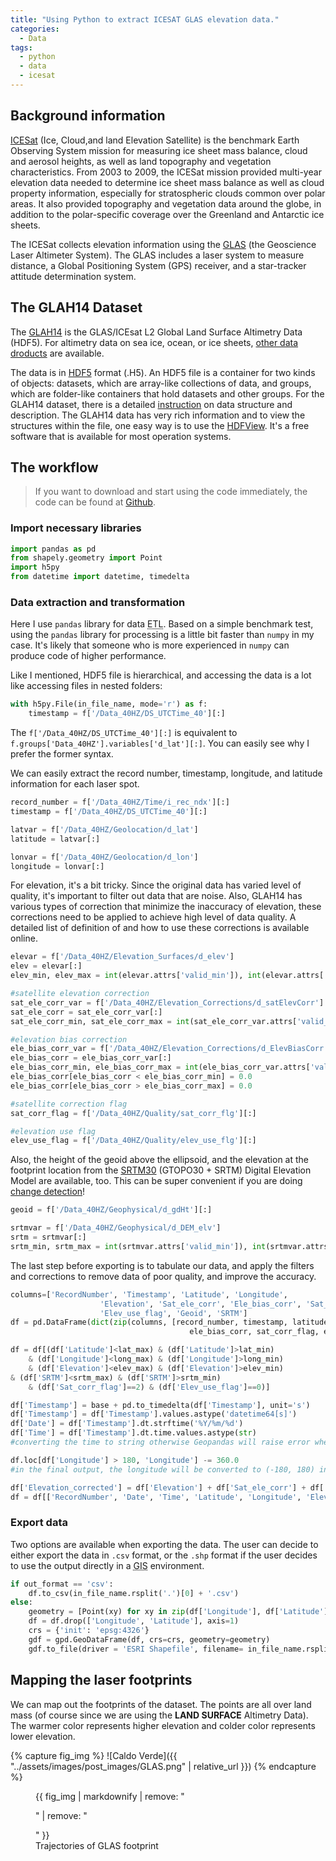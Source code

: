 ```yaml
---
title: "Using Python to extract ICESAT GLAS elevation data."
categories:
  - Data
tags:
  - python
  - data
  - icesat
---
```


## Background information

[ICESat](https://icesat.gsfc.nasa.gov/icesat/) (Ice, Cloud,and land Elevation Satellite) is the benchmark Earth Observing System mission for measuring ice sheet mass balance, cloud and aerosol heights, as well as land topography and vegetation characteristics. From 2003 to 2009, the ICESat mission provided multi-year elevation data needed to determine ice sheet mass balance as well as cloud property information, especially for stratospheric clouds common over polar areas. It also provided topography and vegetation data around the globe, in addition to the polar-specific coverage over the Greenland and Antarctic ice sheets.

The ICESat collects elevation information using the [GLAS](https://icesat.gsfc.nasa.gov/icesat/glas.php) (the Geoscience Laser Altimeter System). The GLAS includes a laser system to measure distance, a Global Positioning System (GPS) receiver, and a star-tracker attitude determination system. 

## The GLAH14 Dataset

The [GLAH14](https://nsidc.org/data/glah14) is the GLAS/ICEsat L2 Global Land Surface Altimetry Data (HDF5). For altimetry data on sea ice, ocean, or ice sheets, [other data droducts](https://nsidc.org/data/glah14) are available. 

The data is in [HDF5](http://docs.h5py.org/en/latest/quick.html) format (.H5). An HDF5 file is a container for two kinds of objects: datasets, which are array-like collections of data, and groups, which are folder-like containers that hold datasets and other groups. For the GLAH14 dataset, there is a detailed [instruction](https://nsidc.org/data/docs/daac/glas_altimetry/data-dictionary-glah14.html) on data structure and description. The GLAH14 data has very rich information and to view the structures within the file, one easy way is to use the [HDFView](https://support.hdfgroup.org/products/java/hdfview/). It's a free software that is available for most operation systems.

## The workflow

>If you want to download and start using the code immediately, the code can be found at [Github](https://github.com/luxiaoyu1987/research/blob/master/extract_elevation_from_glah14.py).

### Import necessary libraries

```python
import pandas as pd
from shapely.geometry import Point
import h5py
from datetime import datetime, timedelta
```

### Data extraction and transformation

Here I use `pandas` library for data <abbr title="Extraction, Transform, and Loading">ETL</abbr>. Based on a simple benchmark test, using the `pandas` library for processing is a little bit faster than `numpy` in my case. It's likely that someone who is more experienced in `numpy` can produce code of higher performance. 

Like I mentioned, HDF5 file is hierarchical, and accessing the data is a lot like accessing files in nested folders:

```python
with h5py.File(in_file_name, mode='r') as f:
    timestamp = f['/Data_40HZ/DS_UTCTime_40'][:]
```

The `f['/Data_40HZ/DS_UTCTime_40'][:]` is equivalent to `f.groups['Data_40HZ'].variables['d_lat'][:]`. You can easily see why I prefer the former syntax. 

We can easily extract the record number, timestamp, longitude, and latitude information for each laser spot. 

```python
record_number = f['/Data_40HZ/Time/i_rec_ndx'][:]
timestamp = f['/Data_40HZ/DS_UTCTime_40'][:]

latvar = f['/Data_40HZ/Geolocation/d_lat']
latitude = latvar[:]

lonvar = f['/Data_40HZ/Geolocation/d_lon']
longitude = lonvar[:]
```

For elevation, it's a bit tricky. Since the original data has varied level of quality, it's important to filter out data that are noise. Also, GLAH14 has various types of correction that minimize the inaccuracy of elevation, these corrections need to be applied to achieve high level of data quality. A detailed list of definition of and how to use these corrections is available online.

```python
elevar = f['/Data_40HZ/Elevation_Surfaces/d_elev']
elev = elevar[:]
elev_min, elev_max = int(elevar.attrs['valid_min']), int(elevar.attrs['valid_max'])

#satellite elevation correction
sat_ele_corr_var = f['/Data_40HZ/Elevation_Corrections/d_satElevCorr']
sat_ele_corr = sat_ele_corr_var[:]
sat_ele_corr_min, sat_ele_corr_max = int(sat_ele_corr_var.attrs['valid_min']), int(sat_ele_corr_var.attrs['valid_max'])

#elevation bias correction
ele_bias_corr_var = f['/Data_40HZ/Elevation_Corrections/d_ElevBiasCorr']
ele_bias_corr = ele_bias_corr_var[:]
ele_bias_corr_min, ele_bias_corr_max = int(ele_bias_corr_var.attrs['valid_min']), int(ele_bias_corr_var.attrs['valid_max'])
ele_bias_corr[ele_bias_corr < ele_bias_corr_min] = 0.0
ele_bias_corr[ele_bias_corr > ele_bias_corr_max] = 0.0

#satellite correction flag
sat_corr_flag = f['/Data_40HZ/Quality/sat_corr_flg'][:]

#elevation use flag
elev_use_flag = f['/Data_40HZ/Quality/elev_use_flg'][:]
```

Also, the height of the geoid above the ellipsoid, and the elevation at the footprint location from the [SRTM30](https://www2.jpl.nasa.gov/srtm/) (GTOPO30 + SRTM) Digital Elevation Model are available, too. This can be super convenient if you are doing [change detection](https://en.wikipedia.org/wiki/Change_detection_(GIS))!

```python
geoid = f['/Data_40HZ/Geophysical/d_gdHt'][:]

srtmvar = f['/Data_40HZ/Geophysical/d_DEM_elv']
srtm = srtmvar[:]
srtm_min, srtm_max = int(srtmvar.attrs['valid_min']), int(srtmvar.attrs['valid_max'])
```

The last step before exporting is to tabulate our data, and apply the filters and corrections to remove data of poor quality, and improve the accuracy.

```python
columns=['RecordNumber', 'Timestamp', 'Latitude', 'Longitude', 
                    'Elevation', 'Sat_ele_corr', 'Ele_bias_corr', 'Sat_corr_flag',
                    'Elev_use_flag', 'Geoid', 'SRTM']
df = pd.DataFrame(dict(zip(columns, [record_number, timestamp, latitude, longitude, elev, sat_ele_corr, 
                                        ele_bias_corr, sat_corr_flag, elev_use_flag, geoid, srtm])))

df = df[(df['Latitude']<lat_max) & (df['Latitude']>lat_min)
    & (df['Longitude']<long_max) & (df['Longitude']>long_min) 
    & (df['Elevation']<elev_max) & (df['Elevation']>elev_min)
& (df['SRTM']<srtm_max) & (df['SRTM']>srtm_min)
    & (df['Sat_corr_flag']==2) & (df['Elev_use_flag']==0)]

df['Timestamp'] = base + pd.to_timedelta(df['Timestamp'], unit='s')
df['Timestamp'] = df['Timestamp'].values.astype('datetime64[s]')
df['Date'] = df['Timestamp'].dt.strftime('%Y/%m/%d')
df['Time'] = df['Timestamp'].dt.time.values.astype(str)
#converting the time to string otherwise Geopandas will raise error when exporting as .shp

df.loc[df['Longitude'] > 180, 'Longitude'] -= 360.0
#in the final output, the longitude will be converted to (-180, 180) instead of (0, 360).

df['Elevation_corrected'] = df['Elevation'] + df['Sat_ele_corr'] + df['Ele_bias_corr'] - df['Geoid'] - 0.7
df = df[['RecordNumber', 'Date', 'Time', 'Latitude', 'Longitude', 'Elevation_corrected', 'SRTM']]
```

### Export data

Two options are available when exporting the data. The user can decide to either export the data in `.csv` format, or the `.shp` format if the user decides to use the output directly in a <abbr title="Geographical Information System">GIS</abbr> environment. 

```python
if out_format == 'csv':
    df.to_csv(in_file_name.rsplit('.')[0] + '.csv')
else:
    geometry = [Point(xy) for xy in zip(df['Longitude'], df['Latitude'])]
    df = df.drop(['Longitude', 'Latitude'], axis=1)
    crs = {'init': 'epsg:4326'}
    gdf = gpd.GeoDataFrame(df, crs=crs, geometry=geometry)
    gdf.to_file(driver = 'ESRI Shapefile', filename= in_file_name.rsplit('.')[0] + '.shp')
```

## Mapping the laser footprints

We can map out the footprints of the dataset. The points are all over land mass (of course since we are using the **LAND SURFACE** Altimetry Data). The warmer color represents higher elevation and colder color represents lower elevation.

{% capture fig_img %}
![Caldo Verde]({{ "../assets/images/post_images/GLAS.png" | relative_url }})
{% endcapture %}

<figure>
  {{ fig_img | markdownify | remove: "<p>" | remove: "</p>" }}
  <figcaption style="center">Trajectories of GLAS footprint</figcaption>
</figure>